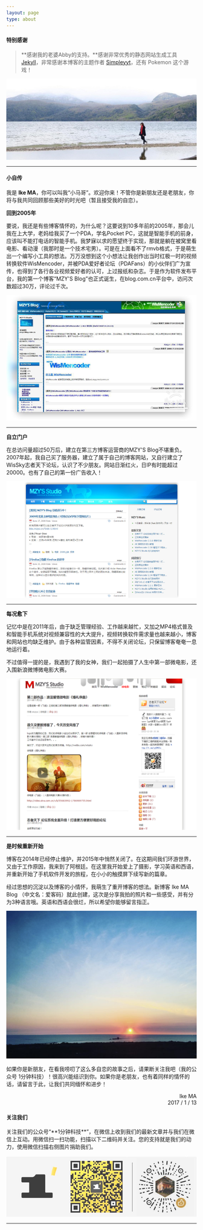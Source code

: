 ```yaml
---
layout: page
type: about
---
```


#### 特别感谢
> **感谢我的老婆Abby的支持。**感谢非常优秀的静态网站生成工具 [Jekyll](https://jekyllrb.com/)，非常感谢本博客的主题作者 [Simpleyyt](https://github.com/Simpleyyt)，还有 Pokemon 这个游戏！

![](/assets/img/about/about.jpg)

<hr/>

#### 小自传

我是 **Ike MA**，你可以叫我“小马哥”。欢迎你来！不管你是新朋友还是老朋友，你将与我共同回顾那些美好的时光吧（暂且接受我的自恋）。

**回到2005年**

要说，我还是有些博客情怀的，为什么呢？这要说到10多年前的2005年，那会儿我在上大学，老妈给我买了一个PDA，学名Pocket PC，这就是智能手机的前身，应该叫不能打电话的智能手机。我梦寐以求的愿望终于实现，那就是躺在被窝里看电影、看动漫（我那时是一个技术宅男）。可是在上面看不了rmvb格式，于是萌生出一个编写小工具的想法。万万没想到这个小想法让我创作出当时红极一时的视频转换软件WisMencoder，并被PDA爱好者论坛（PDAFans）的小伙伴们广为宣传，也得到了各行各业视频爱好者的认可，上过报纸和杂志。于是作为软件发布平台，我的第一个博客“MZY'S Blog”也正式诞生，在blog.com.cn平台中，访问次数超过30万，评论过千次。

![2006年7月14日 MZY'S Blog 截图](/assets/img/about/mzysblog-first-a.jpg)
<hr/>

**自立门户**

在总访问量超过50万后，建立在第三方博客运营商的MZY'S Blog不堪重负。2007年起，我自己买了服务器，建立了属于自己的博客网站，又自行建立了WisSky志者天下论坛，认识了不少朋友。网站日渐红火，日IP有时能超过20000。也有了自己的第一份广告收入！

![2009年6月17日 MZY'S Blog 截图](/assets/img/about/mzysblog1a.png)
<hr/>

**每况愈下**

记忆中是在2011年后，由于缺乏管理经验、工作越来越忙，又加之MP4格式普及和智能手机系统对视频兼容性的大大提升，视频转换软件需求量也越来越小，博客和网站也均缺乏维护。由于各种监管因素，不得不关闭论坛，只保留博客奄奄一息地运行着。

不过值得一提的是，我遇到了我的女神，我们一起拍摄了人生中第一部微电影，还入围新浪微博微电影大赛。

![2012年12月20日 MZY'S Blog 截图](/assets/img/about/mzysblog2b.png)
<hr/>

**是时候重新开始**

博客在2014年已经停止维护，并2015年中悄然关闭了。在这期间我们环游世界，又由于工作原因，我来到了阿根廷。在这里我开始爱上了摄影，学习英语和西语，并重新开始了手机软件开发的旅程，在小小的触摸屏下续写新的篇章。

经过思想的沉淀以及博客的小情怀，我萌生了重开博客的想法。新博客 Ike MA Blog （中文名：爱客码）就此创建，这次是分享我拍的照片和一些感受，并有分为3种语言哦。英语和西语会很烂，所以希望你能够留言指正。

![](/assets/img/about/good-start.png)

如果你是新朋友，在看我唠叨了这么多自恋的故事之后，请果断关注我吧（我的公众号 1分钟科技）！很高兴能结识到你。如果你是老朋友，也有着同样的情怀的话，请留言于此，让我们共同缅怀和进步！

<p style="text-align: right;">Ike MA<br/>
2017 / 1 / 13</p>

#### 关注我们
<!-- 邮件订阅我们，你会在第一时间收到我们的新文章。
<style type="text/css">
	#mce-EMAIL {
        padding: 10px;
    }
    #mc-embedded-subscribe {
        padding: 3px;
    }
</style>
<div id="mc_embed_signup">
<form action="https://ikecode.us16.list-manage.com/subscribe/post?u=4aa54c209836bf19957da87e6&amp;id=799501166c" method="post" id="mc-embedded-subscribe-form" name="mc-embedded-subscribe-form" class="validate" target="_blank" novalidate>
    <div id="mc_embed_signup_scroll">
	
	<input type="email" value="" name="EMAIL" class="email" id="mce-EMAIL" style="width: 60%; border:1px solid #ddd; background:#fff;" placeholder="请输入你的电子邮件地址" required/> <input style="margin-left:10px;" type="submit" value="订阅" style="width: 25%; background:#f0f0f0; border:1px solid #ddd" name="subscribe" id="mc-embedded-subscribe" class="button">
    
    <div style="position: absolute; left: -5000px;" aria-hidden="true"><input type="text" name="b_4aa54c209836bf19957da87e6_799501166c" tabindex="-1" value=""></div>
    </div>
</form>
</div> -->
<a name="wechat"/>
<!-- <hr/> -->
关注我们的公众号“**1分钟科技**”，在微信上收到我们的最新文章并与我们在微信上互动。用微信扫一扫功能，扫描以下二维码并关注。您的支持就是我们的动力，使用微信扫描右侧图片捐助我们。<br/><br/>
<img src="/assets/img/about/it-1min-qr.jpg" />

<hr/>
